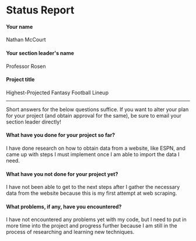 # Status Report

#### Your name

Nathan McCourt

#### Your section leader's name

Professor Rosen

#### Project title

Highest-Projected Fantasy Football Lineup

***

Short answers for the below questions suffice. If you want to alter your plan for your project (and obtain approval for the same), be sure to email your section leader directly!

#### What have you done for your project so far?

I have done research on how to obtain data from a website, like ESPN, and came up with steps I must implement once I am able to import the data I need.

#### What have you not done for your project yet?

I have not been able to get to the next steps after I gather the necessary data from the website because this is my first attempt at web scraping.

#### What problems, if any, have you encountered?

I have not encountered any problems yet with my code, but I need to put in more time into the project and progress further because I am still in the process of researching and learning new techniques.
